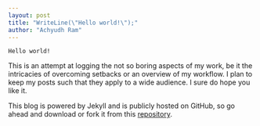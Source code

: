 ```yaml
---
layout: post
title: "WriteLine(\"Hello world!\");"
author: "Achyudh Ram"
---
```


`Hello world!` 

This is an attempt at logging the not so boring aspects of my work, be it the intricacies of overcoming setbacks or an overview of my workflow. I plan to keep my posts such that they apply to a wide audience. I sure do hope you like it.

This blog is powered by Jekyll and is publicly hosted on GitHub, so go ahead and download or fork it from this [repository](https://github.com/achyudhk/Personal-Blog).

